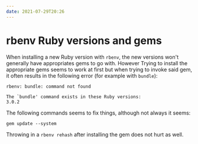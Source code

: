 ```yaml
---
date: 2021-07-29T20:26
---
```


# rbenv Ruby versions and gems

When installing a new Ruby version with `rbenv`, the new versions won't
generally have appropriates gems to go with. However Trying to install the
appropriate gems seems to work at first but when trying to invoke said gem,
it often results in the following error (for example with `bundle`):

```
rbenv: bundle: command not found

The `bundle' command exists in these Ruby versions:
3.0.2
```

The following commands seems to fix things, although not always it seems:

```
gem update --system
```

Throwing in a `rbenv rehash` after installing the gem does not hurt as
well.
